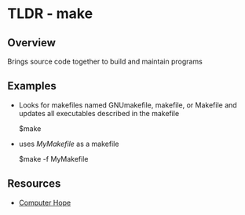 TLDR - make
=====

Overview
--------

Brings source code together to build and maintain programs

Examples
--------

- Looks for makefiles named GNUmakefile, makefile, or Makefile and updates all executables described in the makefile

    $make

- uses *MyMakefile* as a makefile

    $make -f MyMakefile

Resources
---------

- [Computer Hope](www.computerhope.com/unix/umake.htm)
